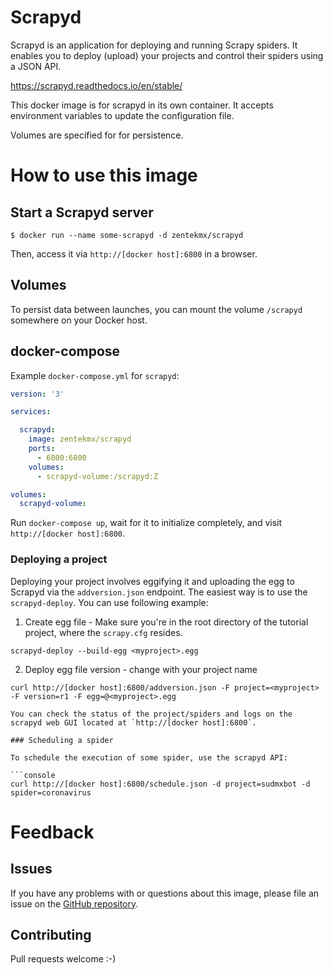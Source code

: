 Scrapyd
==========

Scrapyd is an application for deploying and running Scrapy spiders. It enables you to deploy (upload) your projects and control their spiders using a JSON API.

https://scrapyd.readthedocs.io/en/stable/

This docker image is for scrapyd in its own container. It accepts environment variables to update the configuration file.

Volumes are specified for for persistence.

# How to use this image

## Start a Scrapyd server

```console
$ docker run --name some-scrapyd -d zentekmx/scrapyd
```

Then, access it via `http://[docker host]:6800` in a browser.

## Volumes

To persist data between launches, you can mount the volume `/scrapyd` somewhere on your Docker host.

## docker-compose

Example `docker-compose.yml` for `scrapyd`:

```yaml
version: '3'

services:

  scrapyd:
    image: zentekmx/scrapyd
    ports:
      - 6800:6800
    volumes:
      - scrapyd-volume:/scrapyd:Z

volumes:
  scrapyd-volume:      
```

Run `docker-compose up`, wait for it to initialize completely, and visit `http://[docker host]:6800`.

### Deploying a project

Deploying your project involves eggifying it and uploading the egg to Scrapyd via the `addversion.json` endpoint.
The easiest way is to use the `scrapyd-deploy`. You can use following example:

1. Create egg file - Make sure you're in the root directory of the tutorial project, where the `scrapy.cfg` resides.

```console
scrapyd-deploy --build-egg <myproject>.egg
```

2. Deploy egg file version - change <myproject> with your project name

```console
curl http://[docker host]:6800/addversion.json -F project=<myproject> -F version=r1 -F egg=@<myproject>.egg

You can check the status of the project/spiders and logs on the scrapyd web GUI located at `http://[docker host]:6800`.

### Scheduling a spider

To schedule the execution of some spider, use the scrapyd API:

```console
curl http://[docker host]:6800/schedule.json -d project=sudmxbot -d spider=coronavirus
```

# Feedback

## Issues

If you have any problems with or questions about this image, please file an issue on the [GitHub repository](https://github.com/zentekmx/docker-scrapyd/issues).

## Contributing

Pull requests welcome :-)
